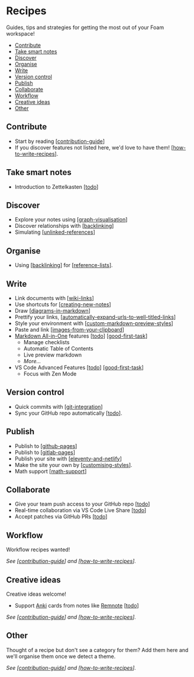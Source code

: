 <!-- omit in toc -->
# Recipes

Guides, tips and strategies for getting the most out of your Foam workspace!

- [Contribute](#contribute)
- [Take smart notes](#take-smart-notes)
- [Discover](#discover)
- [Organise](#organise)
- [Write](#write)
- [Version control](#version-control)
- [Publish](#publish)
- [Collaborate](#collaborate)
- [Workflow](#workflow)
- [Creative ideas](#creative-ideas)
- [Other](#other)

## Contribute

- Start by reading [[contribution-guide]]
- If you discover features not listed here, we'd love to have them! [[how-to-write-recipes]].

## Take smart notes

- Introduction to Zettelkasten [[todo]]

## Discover
- Explore your notes using [[graph-visualisation]]
- Discover relationships with [[backlinking]]
- Simulating [[unlinked-references]]

## Organise
- Using [[backlinking]] for [[reference-lists]].

## Write
- Link documents with [[wiki-links]]
- Use shortcuts for [[creating-new-notes]]
- Draw [[diagrams-in-markdown]]
- Prettify your links, [[automatically-expand-urls-to-well-titled-links]]
- Style your environment with [[custom-markdown-preview-styles]]
- Paste and link [[images-from-your-clipboard]]
- [Markdown All-in-One](https://marketplace.visualstudio.com/items?itemName=yzhang.markdown-all-in-one) features [[todo]] [[good-first-task]]
  - Manage checklists
  - Automatic Table of Contents
  - Live preview markdown
  - _More..._
- VS Code Advanced Features [[todo]] [[good-first-task]]
  - Focus with Zen Mode

## Version control

- Quick commits with [[git-integration]]
- Sync your GitHub repo automatically [[todo]].

## Publish

- Publish to [[github-pages]]
- Publish to [[gitlab-pages]]
- Publish your site with [[eleventy-and-netlify]]
- Make the site your own by [[customising-styles]].
- Math support [[math-support]]

## Collaborate

- Give your team push access to your GitHub repo [[todo]]
- Real-time collaboration via VS Code Live Share [[todo]]
- Accept patches via GitHub PRs [[todo]]

## Workflow

Workflow recipes wanted!

_See [[contribution-guide]] and [[how-to-write-recipes]]._

## Creative ideas

Creative ideas welcome!

- Support [Anki](https://apps.ankiweb.net/) cards from notes like [Remnote](https://www.remnote.io/) [[todo]]

_See [[contribution-guide]] and [[how-to-write-recipes]]._

## Other

Thought of a recipe but don't see a category for them? Add them here and we'll organise them once we detect a theme.

_See [[contribution-guide]] and [[how-to-write-recipes]]._

[//begin]: # "Autogenerated link references for markdown compatibility"
[contribution-guide]: contribution-guide.md "Contribution Guide"
[how-to-write-recipes]: how-to-write-recipes.md "How to Write Recipes"
[todo]: todo.md "Todo"
[graph-visualisation]: graph-visualisation.md "Graph visualisation"
[backlinking]: backlinking.md "Backlinking"
[unlinked-references]: unlinked-references.md "Unlinked references (stub)"
[reference-lists]: reference-lists.md "Reference Lists"
[wiki-links]: wiki-links.md "Wiki Links"
[creating-new-notes]: creating-new-notes.md "Creating New Notes"
[diagrams-in-markdown]: diagrams-in-markdown.md "Diagrams in Markdown"
[automatically-expand-urls-to-well-titled-links]: automatically-expand-urls-to-well-titled-links.md "Automatically Expand URLs to Well-Titled Links"
[custom-markdown-preview-styles]: custom-markdown-preview-styles.md "Custom Markdown Preview Styles"
[images-from-your-clipboard]: images-from-your-clipboard.md "Images from your Clipboard"
[good-first-task]: good-first-task.md "Good First Task"
[git-integration]: git-integration.md "Git integration"
[github-pages]: github-pages.md "Github Pages"
[gitlab-pages]: gitlab-pages.md "GitLab Pages"
[eleventy-and-netlify]: eleventy-and-netlify.md "Eleventy and Netlify"
[customising-styles]: customising-styles.md "Customising Styles"
[math-support]: math-support.md "Math Support"
[//end]: # "Autogenerated link references"
